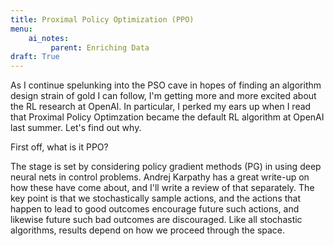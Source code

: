 ```yaml
---
title: Proximal Policy Optimization (PPO)
menu:
    ai_notes:
         parent: Enriching Data
draft: True
---
```


As I continue spelunking into the PSO cave in hopes of finding an
algorithm design strain of gold I can follow, I'm getting more and more
excited about the RL research at OpenAI. In particular, I perked my ears
up when I read that Proximal Policy Optimzation became the default RL
algorithm at OpenAI last summer. Let's find out why.

First off, what is it PPO?

The stage is set by considering policy gradient methods (PG) in using
deep neural nets in control problems.  Andrej Karpathy has a great
write-up on how these have come about, and I'll write a review of that
separately. The key point is that we stochastically sample actions, and
the actions that happen to lead to good outcomes encourage future such
actions, and likewise future such bad outcomes are discouraged. Like all
stochastic algorithms, results depend on how we proceed through the
space. 
